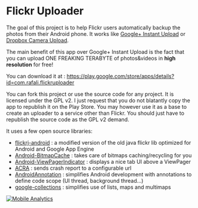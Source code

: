 Flickr Uploader
===============

The goal of this project is to help Flickr users automatically backup the photos from their Android phone.
It works like [Google+ Instant Upload](http://support.google.com/plus/answer/2910392?hl=en) or [Dropbox Camera Upload](https://blog.dropbox.com/2012/02/your-photos-simplified-part-1/).

The main benefit of this app over Google+ Instant Upload is the fact that you can upload ONE FREAKING TERABYTE of photos&videos in **high resolution** for free!

You can download it at : https://play.google.com/store/apps/details?id=com.rafali.flickruploader

You can fork this project or use the source code for any project. It is licensed under the GPL v2. I just request that you do not blatantly copy the app to republish it on the Play Store.
You may however use it as a base to create an uploader to a service other than Flickr. You should just have to republish the source code as the GPL v2 demand.

It uses a few open source libraries:
- [flickrj-android](https://code.google.com/p/flickrj-android/) : a modified version of the old java flickr lib optimized for Android and Google App Engine
- [Android-BitmapCache](https://github.com/chrisbanes/Android-BitmapCache) : takes care of bitmaps caching/recycling for you
- [Android-ViewPagerIndicator](https://github.com/JakeWharton/Android-ViewPagerIndicator) : displays a nice tab UI above a ViewPager
- [ACRA](https://github.com/ACRA/acra) : sends crash report to a configurable url
- [AndroidAnnotation](https://github.com/excilys/androidannotations) : simplifies Android development with annotations to define code scope (UI thread, background thread…)
- [google-collections](https://code.google.com/p/google-collections/) : simplifies use of lists, maps and multimaps 


[![Mobile Analytics](https://cdn.mxpnl.com/site_media/images/partner/badge_blue.png)](https://mixpanel.com/f/partner)
